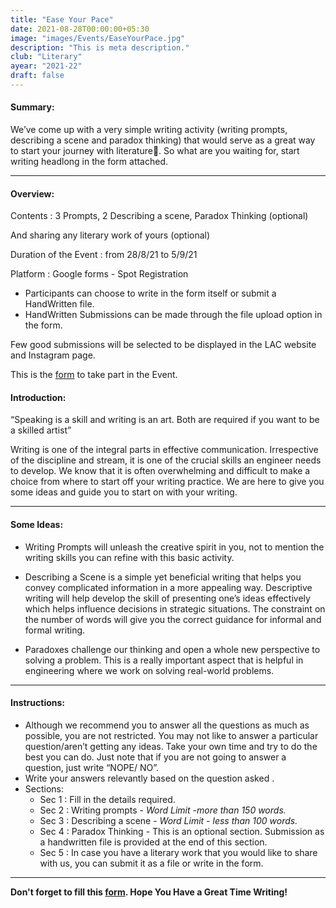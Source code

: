 ```yaml
---
title: "Ease Your Pace"
date: 2021-08-28T00:00:00+05:30
image: "images/Events/EaseYourPace.jpg"
description: "This is meta description."
club: "Literary"
ayear: "2021-22"
draft: false
---
```

#### Summary: 
We’ve come up with a very simple writing activity (writing prompts, describing a scene and paradox thinking) that would serve as a great way to start your journey with literature📝. So what are you waiting for, start writing headlong in the form attached. 

****

#### Overview:

Contents : 3 Prompts, 2 Describing a scene, Paradox Thinking (optional) 

And sharing any literary work of yours (optional)

Duration of the Event : from 28/8/21 to 5/9/21

Platform : Google forms - Spot Registration
- Participants can choose to write in the form itself or submit a HandWritten file.
- HandWritten Submissions can be made through the file upload option in the form.

Few good submissions will be selected to be displayed in the LAC website and Instagram page.

This is the [form](https://docs.google.com/forms/d/e/1FAIpQLSebbGhEMa3hlWx2hxQ4pyyAVyLtdt90qgoTe4d2FUWupJImuQ/viewform?usp=sf_link) to take part in the Event.

#### Introduction:

“Speaking is a skill and writing is an art. Both are required if you want to be a skilled artist”

Writing is one of the integral parts in effective communication. Irrespective of the discipline and stream, it is one of the crucial skills an engineer needs to develop. We know that it is often overwhelming and difficult to make a choice from where to start off your writing practice. We are here to give you some ideas and guide you to start on with your writing.


****

#### Some Ideas:

- Writing Prompts will unleash the creative spirit in you, not to mention the writing skills you can refine with this basic activity.

- Describing a Scene is a simple yet beneficial writing that helps you convey complicated information in a more appealing way. Descriptive writing will help develop the skill of presenting one’s ideas effectively which helps influence decisions in strategic situations. The constraint on the number of words will give you the correct guidance for informal and formal writing. 

- Paradoxes challenge our thinking and open a whole new perspective to solving a problem. This is a really important aspect that is helpful in engineering where we work on solving real-world problems.


****

#### Instructions:

- Although we recommend you to answer all the questions as much as possible, you are not restricted. You may not like to answer a particular question/aren’t getting any ideas. Take your own time and try to do the best you can do. Just note that if you are not going to answer a question, just write “NOPE/ NO”. 
- Write your answers relevantly based on the question asked .
- Sections:
    + Sec 1 : Fill in the details required.
    + Sec 2 : Writing prompts - *Word Limit -more than 150 words.*
    + Sec 3 : Describing a scene - *Word Limit - less than 100 words.* 
    + Sec 4 : Paradox Thinking - This is an optional section. Submission as a handwritten file is provided at the end of this section.
    + Sec 5 : In case you have a literary work that you would like to share with us, you can submit it as a file or write in the form.



****

**Don't forget to fill this [form](https://docs.google.com/forms/d/e/1FAIpQLSebbGhEMa3hlWx2hxQ4pyyAVyLtdt90qgoTe4d2FUWupJImuQ/viewform?usp=sf_link). Hope You Have a Great Time Writing!**
